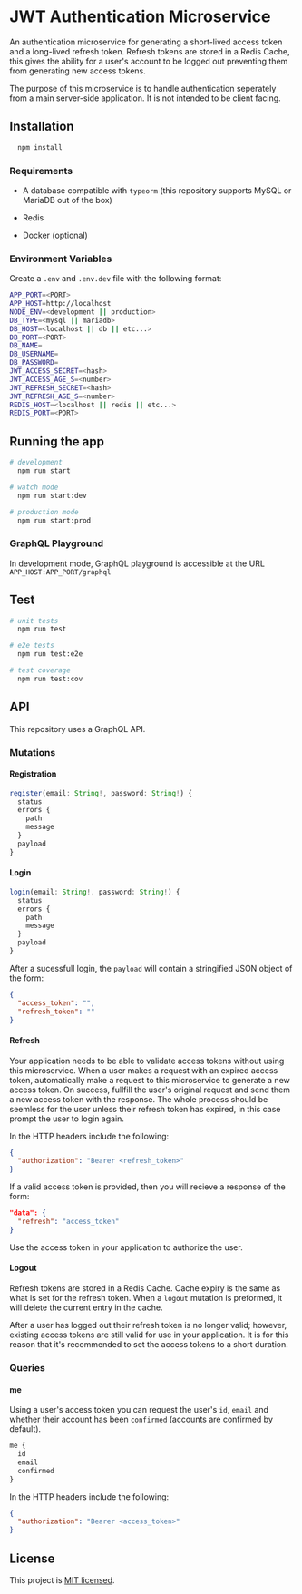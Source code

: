 # JWT Authentication Microservice

An authentication microservice for generating a short-lived access token and a long-lived refresh token. Refresh tokens are stored in a Redis Cache, this gives the ability for a user's account to be logged out preventing them from generating new access tokens.

The purpose of this microservice is to handle authentication seperately from a main server-side application. It is not intended to be client facing.

## Installation

```bash
  npm install
```

### Requirements

- A database compatible with `typeorm` (this repository supports MySQL or MariaDB out of the box)

- Redis

- Docker (optional)

### Environment Variables

Create a `.env` and `.env.dev` file with the following format:

```bash
APP_PORT=<PORT>
APP_HOST=http://localhost
NODE_ENV=<development || production>
DB_TYPE=<mysql || mariadb>
DB_HOST=<localhost || db || etc...>
DB_PORT=<PORT>
DB_NAME=
DB_USERNAME=
DB_PASSWORD=
JWT_ACCESS_SECRET=<hash>
JWT_ACCESS_AGE_S=<number>
JWT_REFRESH_SECRET=<hash>
JWT_REFRESH_AGE_S=<number>
REDIS_HOST=<localhost || redis || etc...>
REDIS_PORT=<PORT>
```

## Running the app

```bash
# development
  npm run start

# watch mode
  npm run start:dev

# production mode
  npm run start:prod
```

### GraphQL Playground

In development mode, GraphQL playground is accessible at the URL `APP_HOST:APP_PORT/graphql`

## Test

```bash
# unit tests
  npm run test

# e2e tests
  npm run test:e2e

# test coverage
  npm run test:cov
```

## API

This repository uses a GraphQL API.

### Mutations

#### Registration

```ts
register(email: String!, password: String!) {
  status
  errors {
    path
    message
  }
  payload
}
```

#### Login

```ts
login(email: String!, password: String!) {
  status
  errors {
    path
    message
  }
  payload
}
```

After a sucessfull login, the `payload` will contain a stringified JSON object of the form:

```json
{
  "access_token": "",
  "refresh_token": ""
}
```

#### Refresh

Your application needs to be able to validate access tokens without using this microservice. When a user makes a request with an expired access token, automatically make a request to this microservice to generate a new access token. On success, fullfill the user's original request and send them a new access token with the response. The whole process should be seemless for the user unless their refresh token has expired, in this case prompt the user to login again.

In the HTTP headers include the following:

```json
{
  "authorization": "Bearer <refresh_token>"
}
```

If a valid access token is provided, then you will recieve a response of the form:

```json
"data": {
  "refresh": "access_token"
}
```

Use the access token in your application to authorize the user.

#### Logout

Refresh tokens are stored in a Redis Cache. Cache expiry is the same as what is set for the refresh token. When a `logout` mutation is preformed, it will delete the current entry in the cache.

After a user has logged out their refresh token is no longer valid; however, existing access tokens are still valid for use in your application. It is for this reason that it's recommended to set the access tokens to a short duration.

### Queries

#### me

Using a user's access token you can request the user's `id`, `email` and whether their account has been `confirmed` (accounts are confirmed by default).

```ts
me {
  id
  email
  confirmed
}
```

In the HTTP headers include the following:

```json
{
  "authorization": "Bearer <access_token>"
}
```

## License

This project is [MIT licensed](LICENSE).
